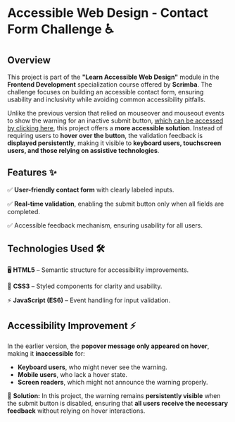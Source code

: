 <h1>Accessible Web Design - Contact Form Challenge ♿</h1>
<h2>Overview</h2>
<p>
  This project is part of the <strong>"Learn Accessible Web Design"</strong> module in the <strong>Frontend Development</strong> specialization course offered by <strong>Scrimba</strong>. The challenge focuses on building an accessible contact form, ensuring usability and inclusivity while avoiding common accessibility pitfalls.
</p>
<p>
  Unlike the previous version that relied on mouseover and mouseout events to show the warning for an inactive submit button, <a href="https://github.com/leoosalles/scrimba-accessible-js-event-listener-1">which can be accessed by clicking here</a>, this project offers a <strong>more accessible solution</strong>. Instead of requiring users to <strong>hover over the button</strong>, the validation feedback is <strong>displayed persistently</strong>, making it visible to <strong>keyboard users, touchscreen users, and those relying on assistive technologies</strong>.
</p>
<h2>Features ✨</h2>
<p>
  ✅ <strong>User-friendly contact form</strong> with clearly labeled inputs.
</p>
<p>
  ✅ <strong>Real-time validation</strong>, enabling the submit button only when all fields are completed.
</p>
<p>
  ✅ <strong></strong>Accessible feedback mechanism, ensuring usability for all users.
</p>
<h2>Technologies Used 🛠️</h2>
<p>
  🖥️ <strong>HTML5</strong> – Semantic structure for accessibility improvements.
</p>
<p>
  🎨 <strong>CSS3</strong> – Styled components for clarity and usability.
</p>
<p>
  ⚡ <strong>JavaScript (ES6)</strong> – Event handling for input validation.
</p>
<h2>Accessibility Improvement ⚡</h2>
<p>
  In the earlier version, the <strong>popover message only appeared on hover</strong>, making it <strong>inaccessible</strong> for:
</p>
<ul>
  <li>
    <strong>Keyboard users</strong>, who might never see the warning.
  </li>
  <li>
    <strong>Mobile users</strong>, who lack a hover state.
  </li>
  <li>
    <strong>Screen readers</strong>, which might not announce the warning properly.
  </li>
</ul>
<p>
  🔹 <strong>Solution:</strong> In this project, the warning remains <strong>persistently visible</strong> when the submit button is disabled, ensuring that <strong>all users receive the necessary feedback</strong> without relying on hover interactions.
</p>
